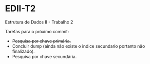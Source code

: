 # EDII-T2
Estrutura de Dados II - Trabalho 2

Tarefas para o próximo commit:
- ~~Pesquisa por chave primária.~~
- Concluir dump (ainda não existe o indice secundario portanto não finalizado).
- Pesquisa por chave secundária.
